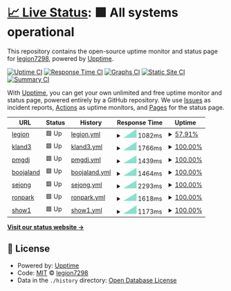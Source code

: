 # [📈 Live Status](https://legion7298.github.io/upptimer): <!--live status--> **🟩 All systems operational**

This repository contains the open-source uptime monitor and status page for [legion7298](https://legion7298.github.io/upptimer), powered by [Upptime](https://github.com/upptime/upptime).

[![Uptime CI](https://github.com/legion7298/upptimer/workflows/Uptime%20CI/badge.svg)](https://github.com/legion7298/upptimer/actions?query=workflow%3A%22Uptime+CI%22)
[![Response Time CI](https://github.com/legion7298/upptimer/workflows/Response%20Time%20CI/badge.svg)](https://github.com/legion7298/upptimer/actions?query=workflow%3A%22Response+Time+CI%22)
[![Graphs CI](https://github.com/legion7298/upptimer/workflows/Graphs%20CI/badge.svg)](https://github.com/legion7298/upptimer/actions?query=workflow%3A%22Graphs+CI%22)
[![Static Site CI](https://github.com/legion7298/upptimer/workflows/Static%20Site%20CI/badge.svg)](https://github.com/legion7298/upptimer/actions?query=workflow%3A%22Static+Site+CI%22)
[![Summary CI](https://github.com/legion7298/upptimer/workflows/Summary%20CI/badge.svg)](https://github.com/legion7298/upptimer/actions?query=workflow%3A%22Summary+CI%22)

With [Upptime](https://upptime.js.org), you can get your own unlimited and free uptime monitor and status page, powered entirely by a GitHub repository. We use [Issues](https://github.com/legion7298/upptimer/issues) as incident reports, [Actions](https://github.com/legion7298/upptimer/actions) as uptime monitors, and [Pages](https://legion7298.github.io/upptimer) for the status page.

<!--start: status pages-->
<!-- This summary is generated by Upptime (https://github.com/upptime/upptime) -->
<!-- Do not edit this manually, your changes will be overwritten -->
<!-- prettier-ignore -->
| URL | Status | History | Response Time | Uptime |
| --- | ------ | ------- | ------------- | ------ |
| <img alt="" src="https://icons.duckduckgo.com/ip3/www.legion-ms.com.ico" height="13"> [legion](https://www.legion-ms.com) | 🟩 Up | [legion.yml](https://github.com/legion7298/upptimer/commits/HEAD/history/legion.yml) | <details><summary><img alt="Response time graph" src="./graphs/legion/response-time-week.png" height="20"> 1082ms</summary><br><a href="https://legion7298.github.io/upptimer/history/legion"><img alt="Response time 1082" src="https://img.shields.io/endpoint?url=https%3A%2F%2Fraw.githubusercontent.com%2Flegion7298%2Fupptimer%2FHEAD%2Fapi%2Flegion%2Fresponse-time.json"></a><br><a href="https://legion7298.github.io/upptimer/history/legion"><img alt="24-hour response time 1082" src="https://img.shields.io/endpoint?url=https%3A%2F%2Fraw.githubusercontent.com%2Flegion7298%2Fupptimer%2FHEAD%2Fapi%2Flegion%2Fresponse-time-day.json"></a><br><a href="https://legion7298.github.io/upptimer/history/legion"><img alt="7-day response time 1082" src="https://img.shields.io/endpoint?url=https%3A%2F%2Fraw.githubusercontent.com%2Flegion7298%2Fupptimer%2FHEAD%2Fapi%2Flegion%2Fresponse-time-week.json"></a><br><a href="https://legion7298.github.io/upptimer/history/legion"><img alt="30-day response time 1082" src="https://img.shields.io/endpoint?url=https%3A%2F%2Fraw.githubusercontent.com%2Flegion7298%2Fupptimer%2FHEAD%2Fapi%2Flegion%2Fresponse-time-month.json"></a><br><a href="https://legion7298.github.io/upptimer/history/legion"><img alt="1-year response time 1082" src="https://img.shields.io/endpoint?url=https%3A%2F%2Fraw.githubusercontent.com%2Flegion7298%2Fupptimer%2FHEAD%2Fapi%2Flegion%2Fresponse-time-year.json"></a></details> | <details><summary><a href="https://legion7298.github.io/upptimer/history/legion">57.91%</a></summary><a href="https://legion7298.github.io/upptimer/history/legion"><img alt="All-time uptime 57.91%" src="https://img.shields.io/endpoint?url=https%3A%2F%2Fraw.githubusercontent.com%2Flegion7298%2Fupptimer%2FHEAD%2Fapi%2Flegion%2Fuptime.json"></a><br><a href="https://legion7298.github.io/upptimer/history/legion"><img alt="24-hour uptime 57.91%" src="https://img.shields.io/endpoint?url=https%3A%2F%2Fraw.githubusercontent.com%2Flegion7298%2Fupptimer%2FHEAD%2Fapi%2Flegion%2Fuptime-day.json"></a><br><a href="https://legion7298.github.io/upptimer/history/legion"><img alt="7-day uptime 57.91%" src="https://img.shields.io/endpoint?url=https%3A%2F%2Fraw.githubusercontent.com%2Flegion7298%2Fupptimer%2FHEAD%2Fapi%2Flegion%2Fuptime-week.json"></a><br><a href="https://legion7298.github.io/upptimer/history/legion"><img alt="30-day uptime 57.91%" src="https://img.shields.io/endpoint?url=https%3A%2F%2Fraw.githubusercontent.com%2Flegion7298%2Fupptimer%2FHEAD%2Fapi%2Flegion%2Fuptime-month.json"></a><br><a href="https://legion7298.github.io/upptimer/history/legion"><img alt="1-year uptime 57.91%" src="https://img.shields.io/endpoint?url=https%3A%2F%2Fraw.githubusercontent.com%2Flegion7298%2Fupptimer%2FHEAD%2Fapi%2Flegion%2Fuptime-year.json"></a></details>
| <img alt="" src="https://icons.duckduckgo.com/ip3/www.kland3.com.ico" height="13"> [kland3](https://www.kland3.com) | 🟩 Up | [kland3.yml](https://github.com/legion7298/upptimer/commits/HEAD/history/kland3.yml) | <details><summary><img alt="Response time graph" src="./graphs/kland3/response-time-week.png" height="20"> 1766ms</summary><br><a href="https://legion7298.github.io/upptimer/history/kland3"><img alt="Response time 1766" src="https://img.shields.io/endpoint?url=https%3A%2F%2Fraw.githubusercontent.com%2Flegion7298%2Fupptimer%2FHEAD%2Fapi%2Fkland3%2Fresponse-time.json"></a><br><a href="https://legion7298.github.io/upptimer/history/kland3"><img alt="24-hour response time 1766" src="https://img.shields.io/endpoint?url=https%3A%2F%2Fraw.githubusercontent.com%2Flegion7298%2Fupptimer%2FHEAD%2Fapi%2Fkland3%2Fresponse-time-day.json"></a><br><a href="https://legion7298.github.io/upptimer/history/kland3"><img alt="7-day response time 1766" src="https://img.shields.io/endpoint?url=https%3A%2F%2Fraw.githubusercontent.com%2Flegion7298%2Fupptimer%2FHEAD%2Fapi%2Fkland3%2Fresponse-time-week.json"></a><br><a href="https://legion7298.github.io/upptimer/history/kland3"><img alt="30-day response time 1766" src="https://img.shields.io/endpoint?url=https%3A%2F%2Fraw.githubusercontent.com%2Flegion7298%2Fupptimer%2FHEAD%2Fapi%2Fkland3%2Fresponse-time-month.json"></a><br><a href="https://legion7298.github.io/upptimer/history/kland3"><img alt="1-year response time 1766" src="https://img.shields.io/endpoint?url=https%3A%2F%2Fraw.githubusercontent.com%2Flegion7298%2Fupptimer%2FHEAD%2Fapi%2Fkland3%2Fresponse-time-year.json"></a></details> | <details><summary><a href="https://legion7298.github.io/upptimer/history/kland3">100.00%</a></summary><a href="https://legion7298.github.io/upptimer/history/kland3"><img alt="All-time uptime 100.00%" src="https://img.shields.io/endpoint?url=https%3A%2F%2Fraw.githubusercontent.com%2Flegion7298%2Fupptimer%2FHEAD%2Fapi%2Fkland3%2Fuptime.json"></a><br><a href="https://legion7298.github.io/upptimer/history/kland3"><img alt="24-hour uptime 100.00%" src="https://img.shields.io/endpoint?url=https%3A%2F%2Fraw.githubusercontent.com%2Flegion7298%2Fupptimer%2FHEAD%2Fapi%2Fkland3%2Fuptime-day.json"></a><br><a href="https://legion7298.github.io/upptimer/history/kland3"><img alt="7-day uptime 100.00%" src="https://img.shields.io/endpoint?url=https%3A%2F%2Fraw.githubusercontent.com%2Flegion7298%2Fupptimer%2FHEAD%2Fapi%2Fkland3%2Fuptime-week.json"></a><br><a href="https://legion7298.github.io/upptimer/history/kland3"><img alt="30-day uptime 100.00%" src="https://img.shields.io/endpoint?url=https%3A%2F%2Fraw.githubusercontent.com%2Flegion7298%2Fupptimer%2FHEAD%2Fapi%2Fkland3%2Fuptime-month.json"></a><br><a href="https://legion7298.github.io/upptimer/history/kland3"><img alt="1-year uptime 100.00%" src="https://img.shields.io/endpoint?url=https%3A%2F%2Fraw.githubusercontent.com%2Flegion7298%2Fupptimer%2FHEAD%2Fapi%2Fkland3%2Fuptime-year.json"></a></details>
| <img alt="" src="https://icons.duckduckgo.com/ip3/www.pmgdj.com.ico" height="13"> [pmgdj](https://www.pmgdj.com) | 🟩 Up | [pmgdj.yml](https://github.com/legion7298/upptimer/commits/HEAD/history/pmgdj.yml) | <details><summary><img alt="Response time graph" src="./graphs/pmgdj/response-time-week.png" height="20"> 1439ms</summary><br><a href="https://legion7298.github.io/upptimer/history/pmgdj"><img alt="Response time 1439" src="https://img.shields.io/endpoint?url=https%3A%2F%2Fraw.githubusercontent.com%2Flegion7298%2Fupptimer%2FHEAD%2Fapi%2Fpmgdj%2Fresponse-time.json"></a><br><a href="https://legion7298.github.io/upptimer/history/pmgdj"><img alt="24-hour response time 1439" src="https://img.shields.io/endpoint?url=https%3A%2F%2Fraw.githubusercontent.com%2Flegion7298%2Fupptimer%2FHEAD%2Fapi%2Fpmgdj%2Fresponse-time-day.json"></a><br><a href="https://legion7298.github.io/upptimer/history/pmgdj"><img alt="7-day response time 1439" src="https://img.shields.io/endpoint?url=https%3A%2F%2Fraw.githubusercontent.com%2Flegion7298%2Fupptimer%2FHEAD%2Fapi%2Fpmgdj%2Fresponse-time-week.json"></a><br><a href="https://legion7298.github.io/upptimer/history/pmgdj"><img alt="30-day response time 1439" src="https://img.shields.io/endpoint?url=https%3A%2F%2Fraw.githubusercontent.com%2Flegion7298%2Fupptimer%2FHEAD%2Fapi%2Fpmgdj%2Fresponse-time-month.json"></a><br><a href="https://legion7298.github.io/upptimer/history/pmgdj"><img alt="1-year response time 1439" src="https://img.shields.io/endpoint?url=https%3A%2F%2Fraw.githubusercontent.com%2Flegion7298%2Fupptimer%2FHEAD%2Fapi%2Fpmgdj%2Fresponse-time-year.json"></a></details> | <details><summary><a href="https://legion7298.github.io/upptimer/history/pmgdj">100.00%</a></summary><a href="https://legion7298.github.io/upptimer/history/pmgdj"><img alt="All-time uptime 100.00%" src="https://img.shields.io/endpoint?url=https%3A%2F%2Fraw.githubusercontent.com%2Flegion7298%2Fupptimer%2FHEAD%2Fapi%2Fpmgdj%2Fuptime.json"></a><br><a href="https://legion7298.github.io/upptimer/history/pmgdj"><img alt="24-hour uptime 100.00%" src="https://img.shields.io/endpoint?url=https%3A%2F%2Fraw.githubusercontent.com%2Flegion7298%2Fupptimer%2FHEAD%2Fapi%2Fpmgdj%2Fuptime-day.json"></a><br><a href="https://legion7298.github.io/upptimer/history/pmgdj"><img alt="7-day uptime 100.00%" src="https://img.shields.io/endpoint?url=https%3A%2F%2Fraw.githubusercontent.com%2Flegion7298%2Fupptimer%2FHEAD%2Fapi%2Fpmgdj%2Fuptime-week.json"></a><br><a href="https://legion7298.github.io/upptimer/history/pmgdj"><img alt="30-day uptime 100.00%" src="https://img.shields.io/endpoint?url=https%3A%2F%2Fraw.githubusercontent.com%2Flegion7298%2Fupptimer%2FHEAD%2Fapi%2Fpmgdj%2Fuptime-month.json"></a><br><a href="https://legion7298.github.io/upptimer/history/pmgdj"><img alt="1-year uptime 100.00%" src="https://img.shields.io/endpoint?url=https%3A%2F%2Fraw.githubusercontent.com%2Flegion7298%2Fupptimer%2FHEAD%2Fapi%2Fpmgdj%2Fuptime-year.json"></a></details>
| <img alt="" src="https://icons.duckduckgo.com/ip3/www.boojaland.com.ico" height="13"> [boojaland](https://www.boojaland.com) | 🟩 Up | [boojaland.yml](https://github.com/legion7298/upptimer/commits/HEAD/history/boojaland.yml) | <details><summary><img alt="Response time graph" src="./graphs/boojaland/response-time-week.png" height="20"> 1464ms</summary><br><a href="https://legion7298.github.io/upptimer/history/boojaland"><img alt="Response time 1464" src="https://img.shields.io/endpoint?url=https%3A%2F%2Fraw.githubusercontent.com%2Flegion7298%2Fupptimer%2FHEAD%2Fapi%2Fboojaland%2Fresponse-time.json"></a><br><a href="https://legion7298.github.io/upptimer/history/boojaland"><img alt="24-hour response time 1464" src="https://img.shields.io/endpoint?url=https%3A%2F%2Fraw.githubusercontent.com%2Flegion7298%2Fupptimer%2FHEAD%2Fapi%2Fboojaland%2Fresponse-time-day.json"></a><br><a href="https://legion7298.github.io/upptimer/history/boojaland"><img alt="7-day response time 1464" src="https://img.shields.io/endpoint?url=https%3A%2F%2Fraw.githubusercontent.com%2Flegion7298%2Fupptimer%2FHEAD%2Fapi%2Fboojaland%2Fresponse-time-week.json"></a><br><a href="https://legion7298.github.io/upptimer/history/boojaland"><img alt="30-day response time 1464" src="https://img.shields.io/endpoint?url=https%3A%2F%2Fraw.githubusercontent.com%2Flegion7298%2Fupptimer%2FHEAD%2Fapi%2Fboojaland%2Fresponse-time-month.json"></a><br><a href="https://legion7298.github.io/upptimer/history/boojaland"><img alt="1-year response time 1464" src="https://img.shields.io/endpoint?url=https%3A%2F%2Fraw.githubusercontent.com%2Flegion7298%2Fupptimer%2FHEAD%2Fapi%2Fboojaland%2Fresponse-time-year.json"></a></details> | <details><summary><a href="https://legion7298.github.io/upptimer/history/boojaland">100.00%</a></summary><a href="https://legion7298.github.io/upptimer/history/boojaland"><img alt="All-time uptime 100.00%" src="https://img.shields.io/endpoint?url=https%3A%2F%2Fraw.githubusercontent.com%2Flegion7298%2Fupptimer%2FHEAD%2Fapi%2Fboojaland%2Fuptime.json"></a><br><a href="https://legion7298.github.io/upptimer/history/boojaland"><img alt="24-hour uptime 100.00%" src="https://img.shields.io/endpoint?url=https%3A%2F%2Fraw.githubusercontent.com%2Flegion7298%2Fupptimer%2FHEAD%2Fapi%2Fboojaland%2Fuptime-day.json"></a><br><a href="https://legion7298.github.io/upptimer/history/boojaland"><img alt="7-day uptime 100.00%" src="https://img.shields.io/endpoint?url=https%3A%2F%2Fraw.githubusercontent.com%2Flegion7298%2Fupptimer%2FHEAD%2Fapi%2Fboojaland%2Fuptime-week.json"></a><br><a href="https://legion7298.github.io/upptimer/history/boojaland"><img alt="30-day uptime 100.00%" src="https://img.shields.io/endpoint?url=https%3A%2F%2Fraw.githubusercontent.com%2Flegion7298%2Fupptimer%2FHEAD%2Fapi%2Fboojaland%2Fuptime-month.json"></a><br><a href="https://legion7298.github.io/upptimer/history/boojaland"><img alt="1-year uptime 100.00%" src="https://img.shields.io/endpoint?url=https%3A%2F%2Fraw.githubusercontent.com%2Flegion7298%2Fupptimer%2FHEAD%2Fapi%2Fboojaland%2Fuptime-year.json"></a></details>
| <img alt="" src="https://icons.duckduckgo.com/ip3/www.sjgongin.co.kr.ico" height="13"> [sejong](https://www.sjgongin.co.kr) | 🟩 Up | [sejong.yml](https://github.com/legion7298/upptimer/commits/HEAD/history/sejong.yml) | <details><summary><img alt="Response time graph" src="./graphs/sejong/response-time-week.png" height="20"> 2293ms</summary><br><a href="https://legion7298.github.io/upptimer/history/sejong"><img alt="Response time 2293" src="https://img.shields.io/endpoint?url=https%3A%2F%2Fraw.githubusercontent.com%2Flegion7298%2Fupptimer%2FHEAD%2Fapi%2Fsejong%2Fresponse-time.json"></a><br><a href="https://legion7298.github.io/upptimer/history/sejong"><img alt="24-hour response time 2293" src="https://img.shields.io/endpoint?url=https%3A%2F%2Fraw.githubusercontent.com%2Flegion7298%2Fupptimer%2FHEAD%2Fapi%2Fsejong%2Fresponse-time-day.json"></a><br><a href="https://legion7298.github.io/upptimer/history/sejong"><img alt="7-day response time 2293" src="https://img.shields.io/endpoint?url=https%3A%2F%2Fraw.githubusercontent.com%2Flegion7298%2Fupptimer%2FHEAD%2Fapi%2Fsejong%2Fresponse-time-week.json"></a><br><a href="https://legion7298.github.io/upptimer/history/sejong"><img alt="30-day response time 2293" src="https://img.shields.io/endpoint?url=https%3A%2F%2Fraw.githubusercontent.com%2Flegion7298%2Fupptimer%2FHEAD%2Fapi%2Fsejong%2Fresponse-time-month.json"></a><br><a href="https://legion7298.github.io/upptimer/history/sejong"><img alt="1-year response time 2293" src="https://img.shields.io/endpoint?url=https%3A%2F%2Fraw.githubusercontent.com%2Flegion7298%2Fupptimer%2FHEAD%2Fapi%2Fsejong%2Fresponse-time-year.json"></a></details> | <details><summary><a href="https://legion7298.github.io/upptimer/history/sejong">100.00%</a></summary><a href="https://legion7298.github.io/upptimer/history/sejong"><img alt="All-time uptime 100.00%" src="https://img.shields.io/endpoint?url=https%3A%2F%2Fraw.githubusercontent.com%2Flegion7298%2Fupptimer%2FHEAD%2Fapi%2Fsejong%2Fuptime.json"></a><br><a href="https://legion7298.github.io/upptimer/history/sejong"><img alt="24-hour uptime 100.00%" src="https://img.shields.io/endpoint?url=https%3A%2F%2Fraw.githubusercontent.com%2Flegion7298%2Fupptimer%2FHEAD%2Fapi%2Fsejong%2Fuptime-day.json"></a><br><a href="https://legion7298.github.io/upptimer/history/sejong"><img alt="7-day uptime 100.00%" src="https://img.shields.io/endpoint?url=https%3A%2F%2Fraw.githubusercontent.com%2Flegion7298%2Fupptimer%2FHEAD%2Fapi%2Fsejong%2Fuptime-week.json"></a><br><a href="https://legion7298.github.io/upptimer/history/sejong"><img alt="30-day uptime 100.00%" src="https://img.shields.io/endpoint?url=https%3A%2F%2Fraw.githubusercontent.com%2Flegion7298%2Fupptimer%2FHEAD%2Fapi%2Fsejong%2Fuptime-month.json"></a><br><a href="https://legion7298.github.io/upptimer/history/sejong"><img alt="1-year uptime 100.00%" src="https://img.shields.io/endpoint?url=https%3A%2F%2Fraw.githubusercontent.com%2Flegion7298%2Fupptimer%2FHEAD%2Fapi%2Fsejong%2Fuptime-year.json"></a></details>
| <img alt="" src="https://icons.duckduckgo.com/ip3/www.ronpark.com.ico" height="13"> [ronpark](https://www.ronpark.com) | 🟩 Up | [ronpark.yml](https://github.com/legion7298/upptimer/commits/HEAD/history/ronpark.yml) | <details><summary><img alt="Response time graph" src="./graphs/ronpark/response-time-week.png" height="20"> 1618ms</summary><br><a href="https://legion7298.github.io/upptimer/history/ronpark"><img alt="Response time 1618" src="https://img.shields.io/endpoint?url=https%3A%2F%2Fraw.githubusercontent.com%2Flegion7298%2Fupptimer%2FHEAD%2Fapi%2Fronpark%2Fresponse-time.json"></a><br><a href="https://legion7298.github.io/upptimer/history/ronpark"><img alt="24-hour response time 1618" src="https://img.shields.io/endpoint?url=https%3A%2F%2Fraw.githubusercontent.com%2Flegion7298%2Fupptimer%2FHEAD%2Fapi%2Fronpark%2Fresponse-time-day.json"></a><br><a href="https://legion7298.github.io/upptimer/history/ronpark"><img alt="7-day response time 1618" src="https://img.shields.io/endpoint?url=https%3A%2F%2Fraw.githubusercontent.com%2Flegion7298%2Fupptimer%2FHEAD%2Fapi%2Fronpark%2Fresponse-time-week.json"></a><br><a href="https://legion7298.github.io/upptimer/history/ronpark"><img alt="30-day response time 1618" src="https://img.shields.io/endpoint?url=https%3A%2F%2Fraw.githubusercontent.com%2Flegion7298%2Fupptimer%2FHEAD%2Fapi%2Fronpark%2Fresponse-time-month.json"></a><br><a href="https://legion7298.github.io/upptimer/history/ronpark"><img alt="1-year response time 1618" src="https://img.shields.io/endpoint?url=https%3A%2F%2Fraw.githubusercontent.com%2Flegion7298%2Fupptimer%2FHEAD%2Fapi%2Fronpark%2Fresponse-time-year.json"></a></details> | <details><summary><a href="https://legion7298.github.io/upptimer/history/ronpark">100.00%</a></summary><a href="https://legion7298.github.io/upptimer/history/ronpark"><img alt="All-time uptime 100.00%" src="https://img.shields.io/endpoint?url=https%3A%2F%2Fraw.githubusercontent.com%2Flegion7298%2Fupptimer%2FHEAD%2Fapi%2Fronpark%2Fuptime.json"></a><br><a href="https://legion7298.github.io/upptimer/history/ronpark"><img alt="24-hour uptime 100.00%" src="https://img.shields.io/endpoint?url=https%3A%2F%2Fraw.githubusercontent.com%2Flegion7298%2Fupptimer%2FHEAD%2Fapi%2Fronpark%2Fuptime-day.json"></a><br><a href="https://legion7298.github.io/upptimer/history/ronpark"><img alt="7-day uptime 100.00%" src="https://img.shields.io/endpoint?url=https%3A%2F%2Fraw.githubusercontent.com%2Flegion7298%2Fupptimer%2FHEAD%2Fapi%2Fronpark%2Fuptime-week.json"></a><br><a href="https://legion7298.github.io/upptimer/history/ronpark"><img alt="30-day uptime 100.00%" src="https://img.shields.io/endpoint?url=https%3A%2F%2Fraw.githubusercontent.com%2Flegion7298%2Fupptimer%2FHEAD%2Fapi%2Fronpark%2Fuptime-month.json"></a><br><a href="https://legion7298.github.io/upptimer/history/ronpark"><img alt="1-year uptime 100.00%" src="https://img.shields.io/endpoint?url=https%3A%2F%2Fraw.githubusercontent.com%2Flegion7298%2Fupptimer%2FHEAD%2Fapi%2Fronpark%2Fuptime-year.json"></a></details>
| <img alt="" src="https://icons.duckduckgo.com/ip3/show1.legion-ms.com.ico" height="13"> [show1](http://show1.legion-ms.com) | 🟩 Up | [show1.yml](https://github.com/legion7298/upptimer/commits/HEAD/history/show1.yml) | <details><summary><img alt="Response time graph" src="./graphs/show1/response-time-week.png" height="20"> 1173ms</summary><br><a href="https://legion7298.github.io/upptimer/history/show1"><img alt="Response time 1173" src="https://img.shields.io/endpoint?url=https%3A%2F%2Fraw.githubusercontent.com%2Flegion7298%2Fupptimer%2FHEAD%2Fapi%2Fshow1%2Fresponse-time.json"></a><br><a href="https://legion7298.github.io/upptimer/history/show1"><img alt="24-hour response time 1173" src="https://img.shields.io/endpoint?url=https%3A%2F%2Fraw.githubusercontent.com%2Flegion7298%2Fupptimer%2FHEAD%2Fapi%2Fshow1%2Fresponse-time-day.json"></a><br><a href="https://legion7298.github.io/upptimer/history/show1"><img alt="7-day response time 1173" src="https://img.shields.io/endpoint?url=https%3A%2F%2Fraw.githubusercontent.com%2Flegion7298%2Fupptimer%2FHEAD%2Fapi%2Fshow1%2Fresponse-time-week.json"></a><br><a href="https://legion7298.github.io/upptimer/history/show1"><img alt="30-day response time 1173" src="https://img.shields.io/endpoint?url=https%3A%2F%2Fraw.githubusercontent.com%2Flegion7298%2Fupptimer%2FHEAD%2Fapi%2Fshow1%2Fresponse-time-month.json"></a><br><a href="https://legion7298.github.io/upptimer/history/show1"><img alt="1-year response time 1173" src="https://img.shields.io/endpoint?url=https%3A%2F%2Fraw.githubusercontent.com%2Flegion7298%2Fupptimer%2FHEAD%2Fapi%2Fshow1%2Fresponse-time-year.json"></a></details> | <details><summary><a href="https://legion7298.github.io/upptimer/history/show1">100.00%</a></summary><a href="https://legion7298.github.io/upptimer/history/show1"><img alt="All-time uptime 100.00%" src="https://img.shields.io/endpoint?url=https%3A%2F%2Fraw.githubusercontent.com%2Flegion7298%2Fupptimer%2FHEAD%2Fapi%2Fshow1%2Fuptime.json"></a><br><a href="https://legion7298.github.io/upptimer/history/show1"><img alt="24-hour uptime 100.00%" src="https://img.shields.io/endpoint?url=https%3A%2F%2Fraw.githubusercontent.com%2Flegion7298%2Fupptimer%2FHEAD%2Fapi%2Fshow1%2Fuptime-day.json"></a><br><a href="https://legion7298.github.io/upptimer/history/show1"><img alt="7-day uptime 100.00%" src="https://img.shields.io/endpoint?url=https%3A%2F%2Fraw.githubusercontent.com%2Flegion7298%2Fupptimer%2FHEAD%2Fapi%2Fshow1%2Fuptime-week.json"></a><br><a href="https://legion7298.github.io/upptimer/history/show1"><img alt="30-day uptime 100.00%" src="https://img.shields.io/endpoint?url=https%3A%2F%2Fraw.githubusercontent.com%2Flegion7298%2Fupptimer%2FHEAD%2Fapi%2Fshow1%2Fuptime-month.json"></a><br><a href="https://legion7298.github.io/upptimer/history/show1"><img alt="1-year uptime 100.00%" src="https://img.shields.io/endpoint?url=https%3A%2F%2Fraw.githubusercontent.com%2Flegion7298%2Fupptimer%2FHEAD%2Fapi%2Fshow1%2Fuptime-year.json"></a></details>

<!--end: status pages-->

[**Visit our status website →**](https://legion7298.github.io/upptimer)

## 📄 License

- Powered by: [Upptime](https://github.com/upptime/upptime)
- Code: [MIT](./LICENSE) © [legion7298](https://legion7298.github.io/upptimer)
- Data in the `./history` directory: [Open Database License](https://opendatacommons.org/licenses/odbl/1-0/)
